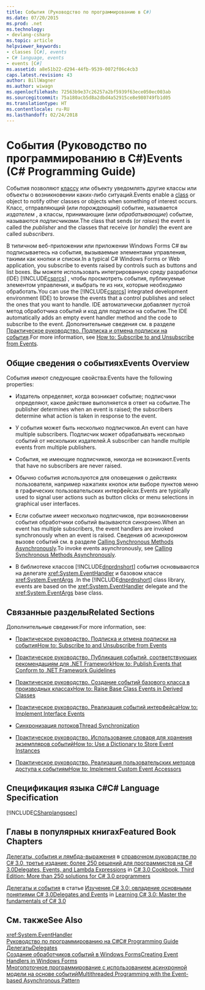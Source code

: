 ```yaml
---
title: События (Руководство по программированию в C#)
ms.date: 07/20/2015
ms.prod: .net
ms.technology:
- devlang-csharp
ms.topic: article
helpviewer_keywords:
- classes [C#], events
- C# language, events
- events [C#]
ms.assetid: a8e51b22-d294-44fb-9539-0072f06c4cb3
caps.latest.revision: 43
author: BillWagner
ms.author: wiwagn
ms.openlocfilehash: 72563b9e37c26257a2bf5939f63ece050ec003ab
ms.sourcegitcommit: 75a180acb5d8a2dbd4a52915ce8e980749fb1d05
ms.translationtype: HT
ms.contentlocale: ru-RU
ms.lasthandoff: 02/24/2018
---
```

# <a name="events-c-programming-guide"></a><span data-ttu-id="a489f-102">События (Руководство по программированию в C#)</span><span class="sxs-lookup"><span data-stu-id="a489f-102">Events (C# Programming Guide)</span></span>
<span data-ttu-id="a489f-103">События позволяют [классу](../../../csharp/language-reference/keywords/class.md) или объекту уведомлять другие классы или объекты о возникновении каких-либо ситуаций.</span><span class="sxs-lookup"><span data-stu-id="a489f-103">Events enable a [class](../../../csharp/language-reference/keywords/class.md) or object to notify other classes or objects when something of interest occurs.</span></span> <span data-ttu-id="a489f-104">Класс, отправляющий (или *порождающий*) событие, называется *издателем* , а классы, принимающие (или *обрабатывающие*) событие, называются *подписчиками*.</span><span class="sxs-lookup"><span data-stu-id="a489f-104">The class that sends (or *raises*) the event is called the *publisher* and the classes that receive (or *handle*) the event are called *subscribers*.</span></span>  
  
 <span data-ttu-id="a489f-105">В типичном веб-приложении или приложении Windows Forms C# вы подписываетесь на события, вызываемые элементами управления, такими как кнопки и списки.</span><span class="sxs-lookup"><span data-stu-id="a489f-105">In a typical C# Windows Forms or Web application, you subscribe to events raised by controls such as buttons and list boxes.</span></span> <span data-ttu-id="a489f-106">Вы можете использовать интегрированную среду разработки (IDE) [!INCLUDE[csprcs](~/includes/csprcs-md.md)] , чтобы просмотреть события, публикуемые элементом управления, и выбрать те из них, которые необходимо обработать.</span><span class="sxs-lookup"><span data-stu-id="a489f-106">You can use the [!INCLUDE[csprcs](~/includes/csprcs-md.md)] integrated development environment (IDE) to browse the events that a control publishes and select the ones that you want to handle.</span></span> <span data-ttu-id="a489f-107">IDE автоматически добавляет пустой метод обработчика событий и код для подписки на событие.</span><span class="sxs-lookup"><span data-stu-id="a489f-107">The IDE automatically adds an empty event handler method and the code to subscribe to the event.</span></span> <span data-ttu-id="a489f-108">Дополнительные сведения см. в разделе [Практическое руководство. Подписка и отмена подписки на события](../../../csharp/programming-guide/events/how-to-subscribe-to-and-unsubscribe-from-events.md).</span><span class="sxs-lookup"><span data-stu-id="a489f-108">For more information, see [How to: Subscribe to and Unsubscribe from Events](../../../csharp/programming-guide/events/how-to-subscribe-to-and-unsubscribe-from-events.md).</span></span>  
  
## <a name="events-overview"></a><span data-ttu-id="a489f-109">Общие сведения о событиях</span><span class="sxs-lookup"><span data-stu-id="a489f-109">Events Overview</span></span>  
 <span data-ttu-id="a489f-110">События имеют следующие свойства:</span><span class="sxs-lookup"><span data-stu-id="a489f-110">Events have the following properties:</span></span>  
  
-   <span data-ttu-id="a489f-111">Издатель определяет, когда возникает событие; подписчики определяют, какое действие выполняется в ответ на событие.</span><span class="sxs-lookup"><span data-stu-id="a489f-111">The publisher determines when an event is raised; the subscribers determine what action is taken in response to the event.</span></span>  
  
-   <span data-ttu-id="a489f-112">У события может быть несколько подписчиков.</span><span class="sxs-lookup"><span data-stu-id="a489f-112">An event can have multiple subscribers.</span></span> <span data-ttu-id="a489f-113">Подписчик может обрабатывать несколько событий от нескольких издателей.</span><span class="sxs-lookup"><span data-stu-id="a489f-113">A subscriber can handle multiple events from multiple publishers.</span></span>  
  
-   <span data-ttu-id="a489f-114">События, не имеющие подписчиков, никогда не возникают.</span><span class="sxs-lookup"><span data-stu-id="a489f-114">Events that have no subscribers are never raised.</span></span>  
  
-   <span data-ttu-id="a489f-115">Обычно события используются для оповещения о действиях пользователя, например нажатиях кнопок или выборе пунктов меню в графических пользовательских интерфейсах.</span><span class="sxs-lookup"><span data-stu-id="a489f-115">Events are typically used to signal user actions such as button clicks or menu selections in graphical user interfaces.</span></span>  
  
-   <span data-ttu-id="a489f-116">Если событие имеет несколько подписчиков, при возникновении события обработчики событий вызываются синхронно.</span><span class="sxs-lookup"><span data-stu-id="a489f-116">When an event has multiple subscribers, the event handlers are invoked synchronously when an event is raised.</span></span> <span data-ttu-id="a489f-117">Сведения об асинхронном вызове событий см. в разделе [Calling Synchronous Methods Asynchronously](../../../../docs/standard/asynchronous-programming-patterns/calling-synchronous-methods-asynchronously.md).</span><span class="sxs-lookup"><span data-stu-id="a489f-117">To invoke events asynchronously, see [Calling Synchronous Methods Asynchronously](../../../../docs/standard/asynchronous-programming-patterns/calling-synchronous-methods-asynchronously.md).</span></span>  
  
-   <span data-ttu-id="a489f-118">В библиотеке классов [!INCLUDE[dnprdnshort](~/includes/dnprdnshort-md.md)] события основываются на делегате <xref:System.EventHandler> и базовом классе <xref:System.EventArgs> .</span><span class="sxs-lookup"><span data-stu-id="a489f-118">In the [!INCLUDE[dnprdnshort](~/includes/dnprdnshort-md.md)] class library, events are based on the <xref:System.EventHandler> delegate and the <xref:System.EventArgs> base class.</span></span>  
  
## <a name="related-sections"></a><span data-ttu-id="a489f-119">Связанные разделы</span><span class="sxs-lookup"><span data-stu-id="a489f-119">Related Sections</span></span>  
 <span data-ttu-id="a489f-120">Дополнительные сведения:</span><span class="sxs-lookup"><span data-stu-id="a489f-120">For more information, see:</span></span>  
  
-   [<span data-ttu-id="a489f-121">Практическое руководство. Подписка и отмена подписки на события</span><span class="sxs-lookup"><span data-stu-id="a489f-121">How to: Subscribe to and Unsubscribe from Events</span></span>](../../../csharp/programming-guide/events/how-to-subscribe-to-and-unsubscribe-from-events.md)  
  
-   [<span data-ttu-id="a489f-122">Практическое руководство. Публикация событий, соответствующих рекомендациям для .NET Framework</span><span class="sxs-lookup"><span data-stu-id="a489f-122">How to: Publish Events that Conform to .NET Framework Guidelines</span></span>](../../../csharp/programming-guide/events/how-to-publish-events-that-conform-to-net-framework-guidelines.md)  
  
-   [<span data-ttu-id="a489f-123">Практическое руководство. Создание событий базового класса в производных классах</span><span class="sxs-lookup"><span data-stu-id="a489f-123">How to: Raise Base Class Events in Derived Classes</span></span>](../../../csharp/programming-guide/events/how-to-raise-base-class-events-in-derived-classes.md)  
  
-   [<span data-ttu-id="a489f-124">Практическое руководство. Реализация событий интерфейса</span><span class="sxs-lookup"><span data-stu-id="a489f-124">How to:  Implement Interface Events</span></span>](../../../csharp/programming-guide/events/how-to-implement-interface-events.md)  
  
-   [<span data-ttu-id="a489f-125">Синхронизация потоков</span><span class="sxs-lookup"><span data-stu-id="a489f-125">Thread Synchronization</span></span>](../../../csharp/programming-guide/concepts/threading/thread-synchronization.md)  
  
-   [<span data-ttu-id="a489f-126">Практическое руководство. Использование словаря для хранения экземпляров событий</span><span class="sxs-lookup"><span data-stu-id="a489f-126">How to: Use a Dictionary to Store Event Instances</span></span>](../../../csharp/programming-guide/events/how-to-use-a-dictionary-to-store-event-instances.md)  
  
-   [<span data-ttu-id="a489f-127">Практическое руководство. Реализация пользовательских методов доступа к событиям</span><span class="sxs-lookup"><span data-stu-id="a489f-127">How to: Implement Custom Event Accessors</span></span>](../../../csharp/programming-guide/events/how-to-implement-custom-event-accessors.md)  
  
## <a name="c-language-specification"></a><span data-ttu-id="a489f-128">Спецификация языка C#</span><span class="sxs-lookup"><span data-stu-id="a489f-128">C# Language Specification</span></span>  
 [!INCLUDE[CSharplangspec](~/includes/csharplangspec-md.md)]  
  
## <a name="featured-book-chapters"></a><span data-ttu-id="a489f-129">Главы в популярных книгах</span><span class="sxs-lookup"><span data-stu-id="a489f-129">Featured Book Chapters</span></span>  
 <span data-ttu-id="a489f-130">[Делегаты, события и лямбда-выражения](https://msdn.microsoft.com/library/orm-9780596516109-03-09.aspx) в [справочном руководстве по C# 3.0, третье издание: более 250 решений для программистов на C# 3.0](https://msdn.microsoft.com/library/orm-9780596516109-03.aspx)</span><span class="sxs-lookup"><span data-stu-id="a489f-130">[Delegates, Events, and Lambda Expressions](https://msdn.microsoft.com/library/orm-9780596516109-03-09.aspx) in [C# 3.0 Cookbook, Third Edition: More than 250 solutions for C# 3.0 programmers](https://msdn.microsoft.com/library/orm-9780596516109-03.aspx)</span></span>  
  
 <span data-ttu-id="a489f-131">[Делегаты и события](https://msdn.microsoft.com/library/orm-9780596521066-01-17.aspx) в статье [Изучение C# 3.0: овладение основными понятиями C# 3.0](https://msdn.microsoft.com/library/orm-9780596521066-01.aspx)</span><span class="sxs-lookup"><span data-stu-id="a489f-131">[Delegates and Events](https://msdn.microsoft.com/library/orm-9780596521066-01-17.aspx) in [Learning C# 3.0: Master the fundamentals of C# 3.0](https://msdn.microsoft.com/library/orm-9780596521066-01.aspx)</span></span>  
  
## <a name="see-also"></a><span data-ttu-id="a489f-132">См. также</span><span class="sxs-lookup"><span data-stu-id="a489f-132">See Also</span></span>  
 <xref:System.EventHandler>  
 [<span data-ttu-id="a489f-133">Руководство по программированию на C#</span><span class="sxs-lookup"><span data-stu-id="a489f-133">C# Programming Guide</span></span>](../../../csharp/programming-guide/index.md)  
 [<span data-ttu-id="a489f-134">Делегаты</span><span class="sxs-lookup"><span data-stu-id="a489f-134">Delegates</span></span>](../../../csharp/programming-guide/delegates/index.md)  
 [<span data-ttu-id="a489f-135">Создание обработчиков событий в Windows Forms</span><span class="sxs-lookup"><span data-stu-id="a489f-135">Creating Event Handlers in Windows Forms</span></span>](../../../../docs/framework/winforms/creating-event-handlers-in-windows-forms.md)  
 [<span data-ttu-id="a489f-136">Многопоточное программирование с использованием асинхронной модели на основе событий</span><span class="sxs-lookup"><span data-stu-id="a489f-136">Multithreaded Programming with the Event-based Asynchronous Pattern</span></span>](../../../../docs/standard/asynchronous-programming-patterns/multithreaded-programming-with-the-event-based-asynchronous-pattern.md)
